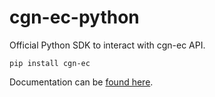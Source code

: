 # cgn-ec-python
Official Python SDK to interact with cgn-ec API.

`pip install cgn-ec`

Documentation can be [found here](https://docs.cgn-ec.veesix-networks.co.uk/api/python_sdk/).